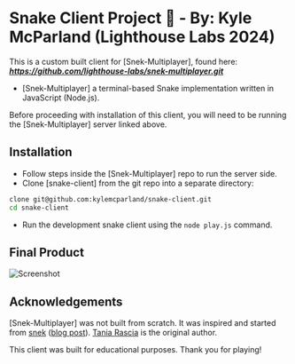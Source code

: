 # Snake Client Project 🐍 - By: Kyle McParland (Lighthouse Labs 2024)

This is a custom built client for [Snek-Multiplayer], found here: ***https://github.com/lighthouse-labs/snek-multiplayer.git***
- [Snek-Multiplayer] a terminal-based Snake implementation written in JavaScript (Node.js).

Before proceeding with installation of this client, you will need to be running the [Snek-Multiplayer] server linked above.

## Installation

- Follow steps inside the [Snek-Multiplayer] repo to run the server side.
- Clone [snake-client] from the git repo into a separate directory:

```bash
clone git@github.com:kylemcparland/snake-client.git 
cd snake-client
```

- Run the development snake client using the `node play.js` command.

## Final Product

![Screenshot](https://ibb.co/jfLZRXN "Screenshot")

## Acknowledgements

[Snek-Multiplayer] was not built from scratch. It was inspired and started from [snek](https://github.com/taniarascia/snek) ([blog post](https://www.taniarascia.com/snake-game-in-javascript/)). [Tania Rascia](https://www.taniarascia.com) is the original author.

This client was built for educational purposes. Thank you for playing!